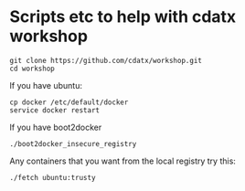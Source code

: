 # Scripts etc to help with cdatx workshop

```
git clone https://github.com/cdatx/workshop.git
cd workshop
```

If you have ubuntu:

```
cp docker /etc/default/docker
service docker restart
```

If you have boot2docker

```
./boot2docker_insecure_registry
```

Any containers that you want from the local registry try this:

```
./fetch ubuntu:trusty
```


